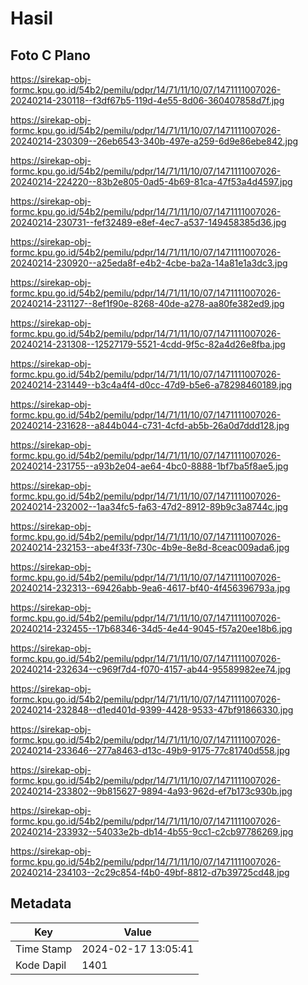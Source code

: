 # Hasil

## Foto C Plano

https://sirekap-obj-formc.kpu.go.id/54b2/pemilu/pdpr/14/71/11/10/07/1471111007026-20240214-230118--f3df67b5-119d-4e55-8d06-360407858d7f.jpg

https://sirekap-obj-formc.kpu.go.id/54b2/pemilu/pdpr/14/71/11/10/07/1471111007026-20240214-230309--26eb6543-340b-497e-a259-6d9e86ebe842.jpg

https://sirekap-obj-formc.kpu.go.id/54b2/pemilu/pdpr/14/71/11/10/07/1471111007026-20240214-224220--83b2e805-0ad5-4b69-81ca-47f53a4d4597.jpg

https://sirekap-obj-formc.kpu.go.id/54b2/pemilu/pdpr/14/71/11/10/07/1471111007026-20240214-230731--fef32489-e8ef-4ec7-a537-149458385d36.jpg

https://sirekap-obj-formc.kpu.go.id/54b2/pemilu/pdpr/14/71/11/10/07/1471111007026-20240214-230920--a25eda8f-e4b2-4cbe-ba2a-14a81e1a3dc3.jpg

https://sirekap-obj-formc.kpu.go.id/54b2/pemilu/pdpr/14/71/11/10/07/1471111007026-20240214-231127--8ef1f90e-8268-40de-a278-aa80fe382ed9.jpg

https://sirekap-obj-formc.kpu.go.id/54b2/pemilu/pdpr/14/71/11/10/07/1471111007026-20240214-231308--12527179-5521-4cdd-9f5c-82a4d26e8fba.jpg

https://sirekap-obj-formc.kpu.go.id/54b2/pemilu/pdpr/14/71/11/10/07/1471111007026-20240214-231449--b3c4a4f4-d0cc-47d9-b5e6-a78298460189.jpg

https://sirekap-obj-formc.kpu.go.id/54b2/pemilu/pdpr/14/71/11/10/07/1471111007026-20240214-231628--a844b044-c731-4cfd-ab5b-26a0d7ddd128.jpg

https://sirekap-obj-formc.kpu.go.id/54b2/pemilu/pdpr/14/71/11/10/07/1471111007026-20240214-231755--a93b2e04-ae64-4bc0-8888-1bf7ba5f8ae5.jpg

https://sirekap-obj-formc.kpu.go.id/54b2/pemilu/pdpr/14/71/11/10/07/1471111007026-20240214-232002--1aa34fc5-fa63-47d2-8912-89b9c3a8744c.jpg

https://sirekap-obj-formc.kpu.go.id/54b2/pemilu/pdpr/14/71/11/10/07/1471111007026-20240214-232153--abe4f33f-730c-4b9e-8e8d-8ceac009ada6.jpg

https://sirekap-obj-formc.kpu.go.id/54b2/pemilu/pdpr/14/71/11/10/07/1471111007026-20240214-232313--69426abb-9ea6-4617-bf40-4f456396793a.jpg

https://sirekap-obj-formc.kpu.go.id/54b2/pemilu/pdpr/14/71/11/10/07/1471111007026-20240214-232455--17b68346-34d5-4e44-9045-f57a20ee18b6.jpg

https://sirekap-obj-formc.kpu.go.id/54b2/pemilu/pdpr/14/71/11/10/07/1471111007026-20240214-232634--c969f7d4-f070-4157-ab44-95589982ee74.jpg

https://sirekap-obj-formc.kpu.go.id/54b2/pemilu/pdpr/14/71/11/10/07/1471111007026-20240214-232848--d1ed401d-9399-4428-9533-47bf91866330.jpg

https://sirekap-obj-formc.kpu.go.id/54b2/pemilu/pdpr/14/71/11/10/07/1471111007026-20240214-233646--277a8463-d13c-49b9-9175-77c81740d558.jpg

https://sirekap-obj-formc.kpu.go.id/54b2/pemilu/pdpr/14/71/11/10/07/1471111007026-20240214-233802--9b815627-9894-4a93-962d-ef7b173c930b.jpg

https://sirekap-obj-formc.kpu.go.id/54b2/pemilu/pdpr/14/71/11/10/07/1471111007026-20240214-233932--54033e2b-db14-4b55-9cc1-c2cb97786269.jpg

https://sirekap-obj-formc.kpu.go.id/54b2/pemilu/pdpr/14/71/11/10/07/1471111007026-20240214-234103--2c29c854-f4b0-49bf-8812-d7b39725cd48.jpg


## Metadata

| Key        | Value               |
| ---------- | ------------------- |
| Time Stamp | 2024-02-17 13:05:41 |
| Kode Dapil | 1401                |



